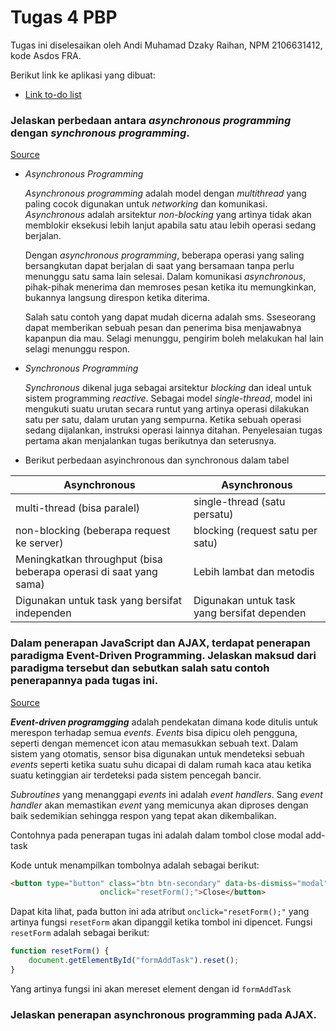 # Tugas 4 PBP
Tugas ini diselesaikan oleh Andi Muhamad Dzaky Raihan, NPM 2106631412, kode Asdos FRA.

Berikut link ke aplikasi yang dibuat:
* [Link to-do list][to-do list heroku]

### Jelaskan perbedaan antara _asynchronous programming_ dengan _synchronous programming_.
[Source](https://www.mendix.com/blog/asynchronous-vs-synchronous-programming/)
* _Asynchronous Programming_
    
    _Asynchronous programming_ adalah model dengan _multithread_ yang paling cocok digunakan untuk _networking_ dan komunikasi. _Asynchronous_ adalah arsitektur _non-blocking_ yang artinya tidak akan memblokir eksekusi lebih lanjut apabila satu atau lebih operasi sedang berjalan.

    Dengan _asynchronous programming_, beberapa operasi yang saling bersangkutan dapat berjalan di saat yang bersamaan tanpa perlu menunggu satu sama lain selesai. Dalam komunikasi _asynchronous_, pihak-pihak menerima dan memroses pesan ketika itu memungkinkan, bukannya langsung direspon ketika diterima.

    Salah satu contoh yang dapat mudah dicerna adalah sms. Sseseorang dapat memberikan sebuah pesan dan penerima bisa menjawabnya kapanpun dia mau. Selagi menunggu, pengirim boleh melakukan hal lain selagi menunggu respon.

* _Synchronous Programming_

    _Synchronous_ dikenal juga sebagai arsitektur _blocking_ dan ideal untuk sistem programming _reactive_. Sebagai model _single-thread_, model ini mengukuti suatu urutan secara runtut yang artinya operasi dilakukan satu per satu, dalam urutan yang sempurna. Ketika sebuah operasi sedang dijalankan, instruksi operasi lainnya ditahan. Penyelesaian tugas pertama akan menjalankan tugas berikutnya dan seterusnya.

* Berikut perbedaan asyinchronous dan synchronous dalam tabel

| Asynchronous | Asynchronous |
| ----------- | ----------- |
| multi-thread (bisa paralel)      | single-thread (satu persatu)       |
| non-blocking (beberapa request ke server)   | blocking (request satu per satu)        |
| Meningkatkan throughput (bisa beberapa operasi di saat yang sama)   | Lebih lambat dan metodis        |
| Digunakan untuk task yang bersifat independen | Digunakan untuk task yang bersifat dependen|

### Dalam penerapan JavaScript dan AJAX, terdapat penerapan paradigma Event-Driven Programming. Jelaskan maksud dari paradigma tersebut dan sebutkan salah satu contoh penerapannya pada tugas ini.
[Source](https://isaaccomputerscience.org/topics/event_driven_programming?examBoard=all&stage=all)

**_Event-driven programgging_** adalah pendekatan dimana kode ditulis untuk merespon terhadap semua _events_. _Events_ bisa dipicu oleh pengguna, seperti dengan memencet icon atau memasukkan sebuah text. Dalam sistem yang otomatis, sensor bisa digunakan untuk mendeteksi sebuah _events_ seperti ketika suatu suhu dicapai di dalam rumah kaca atau ketika suatu ketinggian air terdeteksi pada sistem pencegah bancir.

_Subroutines_ yang menanggapi _events_ ini adalah _event handlers_. Sang _event handler_ akan memastikan _event_ yang memicunya akan diproses dengan baik sedemikian sehingga respon yang tepat akan dikembalikan.

Contohnya pada penerapan tugas ini adalah dalam tombol close modal add-task
    
Kode untuk menampilkan tombolnya adalah sebagai berikut:
```html
<button type="button" class="btn btn-secondary" data-bs-dismiss="modal"
                    onclick="resetForm();">Close</button>
```
Dapat kita lihat, pada button ini ada atribut `onclick="resetForm();"` yang artinya fungsi `resetForm` akan dipanggil ketika tombol ini dipencet. Fungsi `resetForm` adalah sebagai berikut:
```js
function resetForm() {
    document.getElementById("formAddTask").reset();
}
```
Yang artinya fungsi ini akan mereset element dengan id `formAddTask`

### Jelaskan penerapan asynchronous programming pada AJAX.


[to-do list heroku]: https://lab-1-pbp-saya.herokuapp.com/todolist/